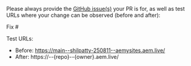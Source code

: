 Please always provide the [GitHub issue(s)](../issues) your PR is for, as well as test URLs where your change can be observed (before and after):

Fix #<gh-issue-id>

Test URLs:
- Before: https://main--shilpatty-250811--aemysites.aem.live/
- After: https://<branch>--{repo}--{owner}.aem.live/
